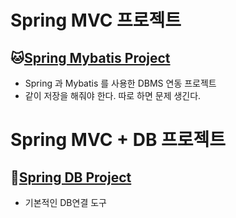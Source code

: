 # Spring MVC 프로젝트

## :cat:[Spring Mybatis Project](https://github.com/ppunikim/Springworks/tree/master/spMVC_003_SchoolV5)
* Spring 과 Mybatis 를 사용한 DBMS 연동 프로젝트
* 같이 저장을 해줘야 한다. 따로 하면 문제 생긴다.

# Spring MVC + DB 프로젝트

## :dog:[Spring DB Project](https://github.com/ppunikim/Springworks/blob/master/sp_MVC_007_EMS/README.md)
* 기본적인 DB연결 도구
